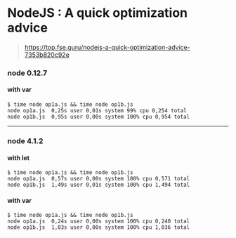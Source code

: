 # NodeJS : A quick optimization advice
> https://top.fse.guru/nodejs-a-quick-optimization-advice-7353b820c92e

### node 0.12.7

#### with var

``` 
$ time node op1a.js && time node op1b.js 
node op1a.js  0,25s user 0,01s system 99% cpu 0,254 total
node op1b.js  0,95s user 0,00s system 100% cpu 0,954 total
```

---

### node 4.1.2
#### with let

``` 
$ time node op1a.js && time node op1b.js
node op1a.js  0,57s user 0,00s system 100% cpu 0,571 total
node op1b.js  1,49s user 0,01s system 100% cpu 1,494 total
```

#### with var

``` 
$ time node op1a.js && time node op1b.js 
node op1a.js  0,24s user 0,00s system 100% cpu 0,240 total
node op1b.js  1,03s user 0,00s system 100% cpu 1,036 total
```


